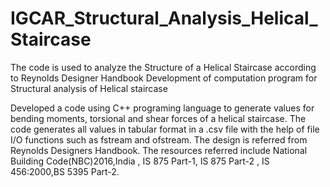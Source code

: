 # IGCAR_Structural_Analysis_Helical_Staircase
The code is used to analyze the Structure of a Helical Staircase according to Reynolds Designer Handbook
Development of computation program for Structural analysis of Helical staircase

Developed a code using C++ programing language to generate values for bending moments, torsional and shear forces of a helical staircase.
The code generates all values in tabular format in a .csv file with the help of file I/O functions such as fstream and ofstream.
The design is referred from Reynolds Designers Handbook. The resources referred include National Building Code(NBC)2016,India , IS 875 Part-1, IS 875 Part-2 , IS 456:2000,BS 5395 Part-2.

